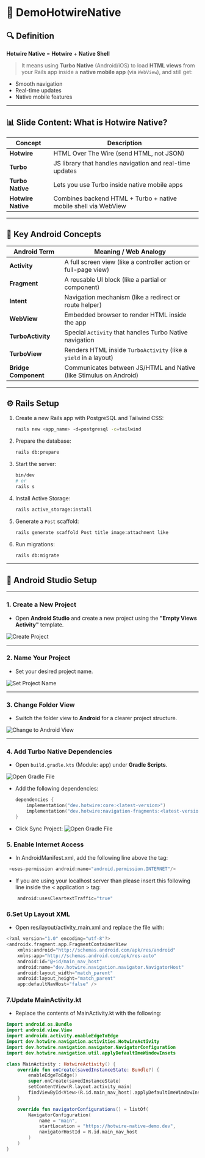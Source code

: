# 🚀 DemoHotwireNative

## 🔍 Definition

**Hotwire Native** = **Hotwire** + **Native Shell**

> It means using **Turbo Native** (Android/iOS) to load **HTML views** from your Rails app inside a **native mobile app** (via `WebView`), and still get:
- Smooth navigation  
- Real-time updates  
- Native mobile features

---

## 📊 Slide Content: What is Hotwire Native?

| Concept         | Description                                                              |
|-----------------|--------------------------------------------------------------------------|
| **Hotwire**      | HTML Over The Wire (send HTML, not JSON)                                |
| **Turbo**        | JS library that handles navigation and real-time updates                |
| **Turbo Native** | Lets you use Turbo inside native mobile apps                            |
| **Hotwire Native** | Combines backend HTML + Turbo + native mobile shell via WebView       |

---

## 📱 Key Android Concepts

| Android Term       | Meaning / Web Analogy                                                   |
|--------------------|-------------------------------------------------------------------------|
| **Activity**         | A full screen view (like a controller action or full-page view)        |
| **Fragment**         | A reusable UI block (like a partial or component)                      |
| **Intent**           | Navigation mechanism (like a redirect or route helper)                 |
| **WebView**          | Embedded browser to render HTML inside the app                         |
| **TurboActivity**    | Special `Activity` that handles Turbo Native navigation                |
| **TurboView**        | Renders HTML inside `TurboActivity` (like a `yield` in a layout)       |
| **Bridge Component** | Communicates between JS/HTML and Native (like Stimulus on Android)     |

---

## ⚙️ Rails Setup

1. Create a new Rails app with PostgreSQL and Tailwind CSS:

    ```bash
    rails new <app_name> -d=postgresql -c=tailwind
    ```

2. Prepare the database:

    ```bash
    rails db:prepare
    ```

3. Start the server:

    ```bash
    bin/dev
    # or
    rails s
    ```

4. Install Active Storage:

    ```bash
    rails active_storage:install
    ```

5. Generate a `Post` scaffold:

    ```bash
    rails generate scaffold Post title image:attachment like
    ```

6. Run migrations:

    ```bash
    rails db:migrate
    ```

---

## 📱 Android Studio Setup

---

### 1. Create a New Project

- Open **Android Studio** and create a new project using the **"Empty Views Activity"** template.

![Create Project](./Hotwire%20Native%20Presentation/01.PNG)

---

### 2. Name Your Project

- Set your desired project name.

![Set Project Name](./Hotwire%20Native%20Presentation/02.PNG)

---

### 3. Change Folder View

- Switch the folder view to **Android** for a clearer project structure.

![Change to Android View](./Hotwire%20Native%20Presentation/03.PNG)

---

### 4. Add Turbo Native Dependencies

- Open `build.gradle.kts` (Module: app) under **Gradle Scripts**.

![Open Gradle File](./Hotwire%20Native%20Presentation/04.PNG)

- Add the following dependencies:

  ```kotlin
  dependencies {
      implementation("dev.hotwire:core:<latest-version>")
      implementation("dev.hotwire:navigation-fragments:<latest-version>")
  }


- Click Sync Project:
![Open Gradle File](./Hotwire%20Native%20Presentation/05.png)

### 5. Enable Internet Access
- In AndroidManifest.xml, add the following line above the <application> tag:

 ```kotlin
  <uses-permission android:name="android.permission.INTERNET"/>
```
- If you are using your localhost server than please insert this following line inside the < application > tag:

```kotlin
    android:usesCleartextTraffic="true"
```
### 6.Set Up Layout XML
- Open res/layout/activity_main.xml and replace the file with:

```kotlin
<?xml version="1.0" encoding="utf-8"?>
<androidx.fragment.app.FragmentContainerView
    xmlns:android="http://schemas.android.com/apk/res/android"
    xmlns:app="http://schemas.android.com/apk/res-auto"
    android:id="@+id/main_nav_host"
    android:name="dev.hotwire.navigation.navigator.NavigatorHost"
    android:layout_width="match_parent"
    android:layout_height="match_parent"
    app:defaultNavHost="false" />
```
### 7.Update MainActivity.kt
- Replace the contents of MainActivity.kt with the following:
```kotlin
import android.os.Bundle
import android.view.View
import androidx.activity.enableEdgeToEdge
import dev.hotwire.navigation.activities.HotwireActivity
import dev.hotwire.navigation.navigator.NavigatorConfiguration
import dev.hotwire.navigation.util.applyDefaultImeWindowInsets

class MainActivity : HotwireActivity() {
    override fun onCreate(savedInstanceState: Bundle?) {
        enableEdgeToEdge()
        super.onCreate(savedInstanceState)
        setContentView(R.layout.activity_main)
        findViewById<View>(R.id.main_nav_host).applyDefaultImeWindowInsets()
    }

    override fun navigatorConfigurations() = listOf(
        NavigatorConfiguration(
            name = "main",
            startLocation = "https://hotwire-native-demo.dev",
            navigatorHostId = R.id.main_nav_host
        )
    )
}
```
